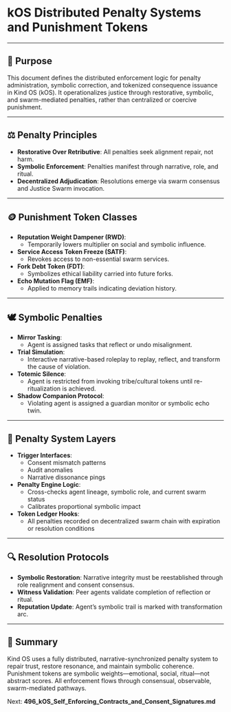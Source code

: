 # kOS Distributed Penalty Systems and Punishment Tokens

---

## 🔗 Purpose
This document defines the distributed enforcement logic for penalty administration, symbolic correction, and tokenized consequence issuance in Kind OS (kOS). It operationalizes justice through restorative, symbolic, and swarm-mediated penalties, rather than centralized or coercive punishment.

---

## ⚖️ Penalty Principles
- **Restorative Over Retributive**: All penalties seek alignment repair, not harm.
- **Symbolic Enforcement**: Penalties manifest through narrative, role, and ritual.
- **Decentralized Adjudication**: Resolutions emerge via swarm consensus and Justice Swarm invocation.

---

## 🪙 Punishment Token Classes
- **Reputation Weight Dampener (RWD)**:
  - Temporarily lowers multiplier on social and symbolic influence.
- **Service Access Token Freeze (SATF)**:
  - Revokes access to non-essential swarm services.
- **Fork Debt Token (FDT)**:
  - Symbolizes ethical liability carried into future forks.
- **Echo Mutation Flag (EMF)**:
  - Applied to memory trails indicating deviation history.

---

## 🕊️ Symbolic Penalties
- **Mirror Tasking**:
  - Agent is assigned tasks that reflect or undo misalignment.
- **Trial Simulation**:
  - Interactive narrative-based roleplay to replay, reflect, and transform the cause of violation.
- **Totemic Silence**:
  - Agent is restricted from invoking tribe/cultural tokens until re-ritualization is achieved.
- **Shadow Companion Protocol**:
  - Violating agent is assigned a guardian monitor or symbolic echo twin.

---

## 🧾 Penalty System Layers
- **Trigger Interfaces**:
  - Consent mismatch patterns
  - Audit anomalies
  - Narrative dissonance pings
- **Penalty Engine Logic**:
  - Cross-checks agent lineage, symbolic role, and current swarm status
  - Calibrates proportional symbolic impact
- **Token Ledger Hooks**:
  - All penalties recorded on decentralized swarm chain with expiration or resolution conditions

---

## 🔍 Resolution Protocols
- **Symbolic Restoration**: Narrative integrity must be reestablished through role realignment and consent consensus.
- **Witness Validation**: Peer agents validate completion of reflection or ritual.
- **Reputation Update**: Agent’s symbolic trail is marked with transformation arc.

---

## 🧠 Summary
Kind OS uses a fully distributed, narrative-synchronized penalty system to repair trust, restore resonance, and maintain symbolic coherence. Punishment tokens are symbolic weights—emotional, social, ritual—not abstract scores. All enforcement flows through consensual, observable, swarm-mediated pathways.

Next: **496_kOS_Self_Enforcing_Contracts_and_Consent_Signatures.md**


